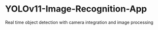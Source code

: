 # YOLOv11-Image-Recognition-App
Real time object detection with camera integration and image processing
